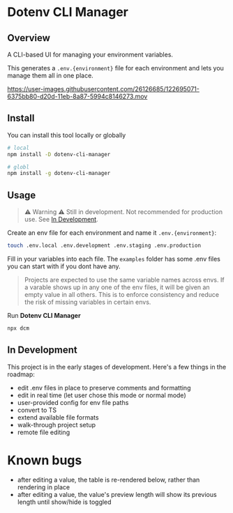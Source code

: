 # Dotenv CLI Manager

## Overview

A CLI-based UI for managing your environment variables. 

This generates a `.env.{environment}` file for each environment and lets you manage them all in one place. 

https://user-images.githubusercontent.com/26126685/122695071-6375bb80-d20d-11eb-8a87-5994c8146273.mov

## Install

You can install this tool locally or globally

```bash
# local
npm install -D dotenv-cli-manager

# globl
npm install -g dotenv-cli-manager
```
## Usage

> ⚠ Warning ⚠️ Still in development. Not recommended for production use. See [In Development](#in-development).

Create an env file for each environment and name it `.env.{environment}`:

```bash
touch .env.local .env.development .env.staging .env.production
```

Fill in your variables into each file. The `examples` folder has some .env files you can start with if you dont have any.

> Projects are expected to use the same variable names across envs. If a varable shows up in any one of the env files, it will be given an empty value in all others. This is to enforce consistency and reduce the risk of missing variables in certain envs.

Run <b>Dotenv CLI Manager</b>

```bash
npx dcm
```

## In Development

This project is in the early stages of development. Here's a few things in the roadmap:
- edit .env files in place to preserve comments and formatting
- edit in real time (let user chose this mode or normal mode)
- user-provided config for env file paths
- convert to TS
- extend available file formats
- walk-through project setup
- remote file editing

# Known bugs

- after editing a value, the table is re-rendered below, rather than rendering in place
- after editing a value, the value's preview length will show its previous length until show/hide is toggled
